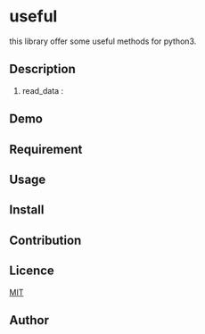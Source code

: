 useful
====

this library offer some useful methods for python3.

## Description

1. read_data :

## Demo

## Requirement

## Usage

## Install

## Contribution

## Licence

[MIT](https://github.com/tcnksm/tool/blob/master/LICENCE)

## Author

[](https://github.com/)
